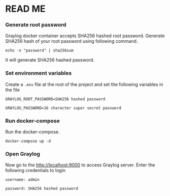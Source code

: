 # READ ME

### Generate root password

Graylog docker container accepts SHA256 hashed root password. Generate SHA256 hash of your root password using following command.

```echo -n "password" | sha256sum```

It will generate SHA256 hashed password.

### Set environment variables

Create a `.env` file at the root of the project and set the following variables in the file

```GRAYLOG_ROOT_PASSWORD=SHA256 hashed password```

```GRAYLOG_PASSWORD=16 character super secret password```

### Run docker-compose

Run the docker-compose.

```docker-compose up -d```

### Open Graylog

Now go to the [http://localhost:9000](http://localhost:9000) to access Graylog server. Enter the following credentials to login

```username: admin```

```password: SHA256 hashed password```
